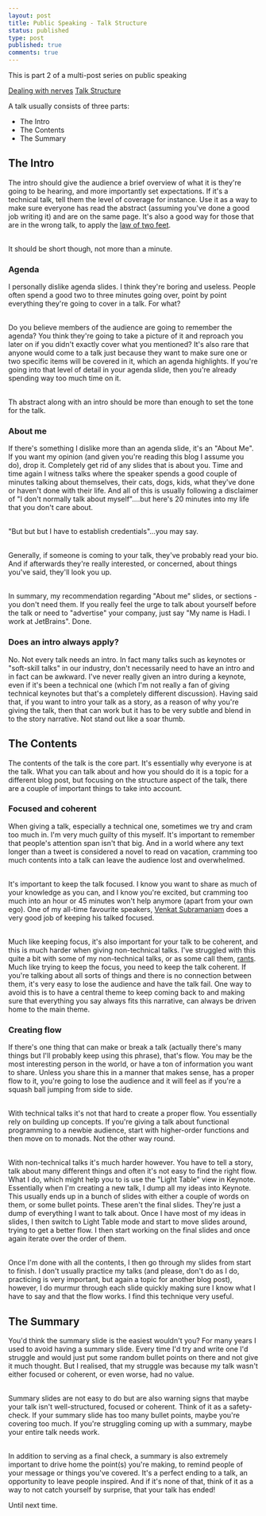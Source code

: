 ```yaml
---
layout: post
title: Public Speaking - Talk Structure
status: published
type: post
published: true
comments: true 
---
```


This is part 2 of a multi-post series on public speaking

[Dealing with nerves](/2018/08/15/public-speaking-dealing-with-nerves)
[Talk Structure](/2018/08/19/public-speaking-talk-structure)


A talk usually consists of three parts:

* The Intro
* The Contents
* The Summary

## The Intro

The intro should give the audience a brief overview of what it is they're going to be hearing, and more importantly set expectations. If it's a technical talk, tell them the level of coverage for instance. Use it as a way to make sure everyone has read the abstract (assuming you've done a good job writing it) and are on the same page. It's also a good way for those that are in the wrong talk, to apply the [law of two feet](https://opensource.com/business/10/8/darwin-meets-dilbert-applying-law-two-feet-your-next-meeting). 

<br/>It should be short though, not more than a minute. 

### Agenda

I personally dislike agenda slides. I think they're boring and useless. People often spend a good two to three minutes going over, point by point everything they're going to cover in a talk. For what? 

<br/>Do you believe members of the audience are going to remember the agenda? You think they're going to take a picture of it and reproach you later on if you didn't exactly cover what you mentioned? It's also rare that anyone would come to a talk just because they want to make sure one or two specific items will be covered in it, which an agenda highlights. If you're going into that level of detail in your agenda slide, then you're already spending way too much time on it. 

<br/>Th abstract along with an intro should be more than enough to set the tone for the talk. 

### About me 

If there's something I dislike more than an agenda slide, it's an "About Me". If you want my opinion (and given you're reading this blog I assume you do), drop it. Completely get rid of any slides that is about you. Time and time again I witness talks where the speaker spends a good couple of minutes talking about themselves, their cats, dogs, kids, what they've done or haven't done with their life. And all of this is usually following a disclaimer of "I don't normally talk about myself"....but here's 20 minutes into my life that you don't care about.

<br/>
"But but but I have to establish credentials"...you may say.

<br/>Generally, if someone is coming to your talk, they've probably read your bio. And if afterwards they're really interested, or concerned, about things you've said, they'll look you up. 

<br/>In summary, my recommendation regarding "About me" slides, or sections - you don't need them. If you really feel the urge to talk about yourself before the talk or need to "advertise" your company, just say "My name is Hadi. I work at JetBrains". Done.


### Does an intro always apply?

No. Not every talk needs an intro. In fact many talks such as keynotes or "soft-skill talks" in our industry, don't necessarily need to have an intro and in fact can be awkward. I've never really given an intro during a keynote, even if it's been a technical one (which I'm not really a fan of giving technical keynotes but that's a completely different discussion). Having said that, if you want to intro your talk as a story, as a reason of why you're giving the talk, then that can work but it has to be very subtle and blend in to the story narrative. Not stand out like a soar thumb. 


## The Contents

The contents of the talk is the core part. It's essentially why everyone is at the talk. What you can talk about and how you should do it is a topic for a different blog post, but focusing on the structure aspect of the talk, there are a couple of important things to take into account. 

### Focused and coherent

When giving a talk, especially a technical one, sometimes we try and cram too much in. I'm very much guilty of this myself. It's important to remember that people's attention span isn't that big. And in a world where any text longer than a tweet is considered a novel to read on vacation, cramming too much contents into a talk can leave the audience lost and overwhelmed.

<br/>It's important to keep the talk focused. I know you want to share as much of your knowledge as you can, and I know you're excited, but cramming too much into an hour or 45 minutes won't help anymore (apart from your own ego). One of my all-time favourite speakers, 
[Venkat Subramaniam](https://twitter.com/venkat_s) does a very good job of keeping his talked focused. 


<br/>Much like keeping focus, it's also important for your talk to be coherent, and this is much harder when giving non-technical talks. I've struggled with this quite a bit with some of my non-technical talks, or as some call them, [rants](https://vimeo.com/181766947). Much like trying to keep the focus, you need to keep the talk coherent. If you're talking about all sorts of things and there is no connection between them, it's very easy to lose the audience and have the talk fail. One way to avoid this is to have a central theme to keep coming back to and making sure that everything you say always fits this narrative, can always be driven home to the main theme.  

### Creating flow

If there's one thing that can make or break a talk (actually there's many things but I'll probably keep using this phrase), that's flow. You may be the most interesting person in the world, or have a ton of information you want to share. Unless you share this in a manner that makes sense, has a proper flow to it, you're going to lose the audience and it will feel as if you're a squash ball jumping from side to side. 

<br/>With technical talks it's not that hard to create a proper flow. You essentially rely on building up concepts. If you're giving a talk about functional programming to a newbie audience, start with higher-order functions and then move on to monads. Not the other way round. 

<br/>With non-technical talks it's much harder however. You have to tell a story, talk about many different things and often it's not easy to find the right flow. What I do, which might help you to is use the "Light Table" view in Keynote. Essentially when I'm creating a new talk, I dump all my ideas into Keynote. This usually ends up in a bunch of slides with either a couple of words on them, or some bullet points. These aren't the final slides. They're just a dump of everything I want to talk about. Once I have most of my ideas in slides, I then switch to Light Table mode and start to move slides around, trying to get a better flow. I then start working on the final slides and once again iterate over the order of them. 

<br/>Once I'm done with all the contents, I then go through my slides from start to finish. I don't usually practice my talks (and please, don't do as I do, practicing is very important, but again a topic for another blog post), however, I do murmur through each slide quickly making sure I know what I have to say and that the flow works. I find this technique very useful. 


## The Summary

You'd think the summary slide is the easiest wouldn't you? For many years I used to avoid having a summary slide. Every time I'd try and write one I'd struggle and would just put some random bullet points on there and not give it much thought. But I realised, that my struggle was because my talk wasn't either focused or coherent, or even worse, had no value. 

<br/>Summary slides are not easy to do but are also warning signs that maybe your talk isn't well-structured, focused or coherent. Think of it as a safety-check. If your summary slide has too many bullet points, maybe you're covering too much. If you're struggling coming up with a summary, maybe your entire talk needs work. 

<br/>In addition to serving as a final check, a summary is also extremely important to drive home the point(s) you're making, to remind people of your message or things you've covered. It's a perfect ending to a talk, an opportunity to leave people inspired. And if it's none of that, think of it as a way to not catch yourself by surprise, that your talk has ended! 


Until next time. 


